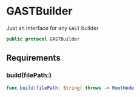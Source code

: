 # GASTBuilder

Just an interface for any `GAST` builder

``` swift
public protocol GASTBuilder
```

## Requirements

### build(filePath:​)

``` swift
func build(filePath: String) throws -> RootNode
```
